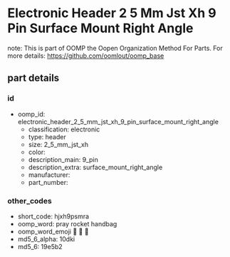 # Electronic Header 2 5 Mm Jst Xh 9 Pin Surface Mount Right Angle  

note: This is part of OOMP the Oopen Organization Method For Parts. For more details: https://github.com/oomlout/oomp_base

##  part details





### id
* oomp_id: electronic_header_2_5_mm_jst_xh_9_pin_surface_mount_right_angle
  * classification: electronic
  * type: header
  * size: 2_5_mm_jst_xh
  * color: 
  * description_main: 9_pin
  * description_extra: surface_mount_right_angle
  * manufacturer: 
  * part_number: 

### other_codes
* short_code: hjxh9psmra
* oomp_word: pray rocket handbag
* oomp_word_emoji :pray: :rocket: :handbag:
* md5_6_alpha: 10dki
* md5_6: 19e5b2